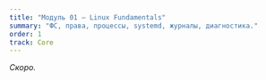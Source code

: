 ```yaml
---
title: "Модуль 01 — Linux Fundamentals"
summary: "ФС, права, процессы, systemd, журналы, диагностика."
order: 1
track: Core
---
```

_Скоро._
